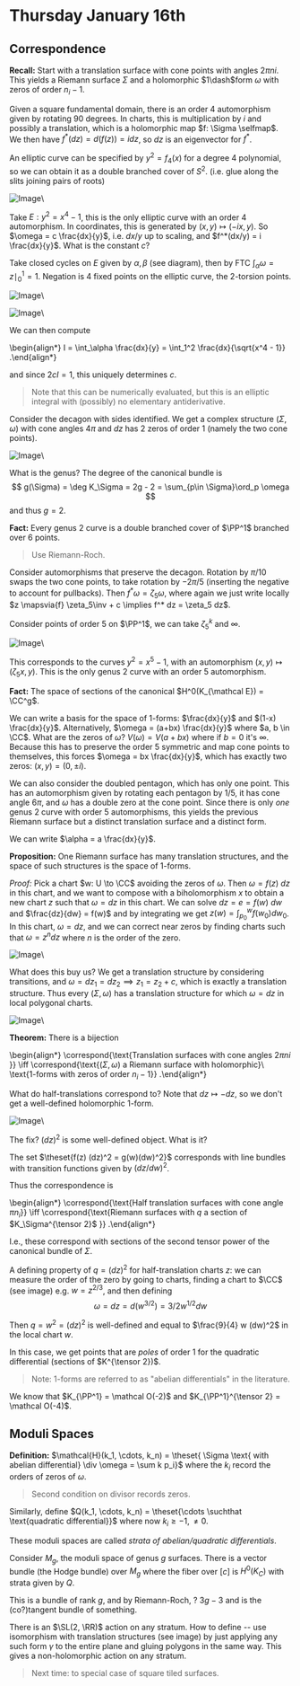 # Thursday January 16th

## Correspondence

**Recall:**
Start with a translation surface with cone points with angles $2\pi n i$.
This yields a Riemann surface $\Sigma$ and a holomorphic $1\dash$form $\omega$ with zeros of order $n_i -1$.

Given a square fundamental domain, there is an order 4 automorphism given by rotating 90 degrees.
In charts, this is multiplication by $i$ and possibly a translation, which is a holomorphic map $f: \Sigma \selfmap$.
We then have $f^*(dz) = d(f(z)) = idz$, so $dz$ is an eigenvector for $f^*$.

An elliptic curve can be specified by $y^2 = f_4(x)$ for a degree 4 polynomial, so we can obtain it as a double branched cover of $S^2$.
(i.e. glue along the slits joining pairs of roots)

![Image](figures/2020-01-22-21:56.png)\

Take $E : y^2 = x^4 - 1$, this is the only elliptic curve with an order 4 automorphism.
In coordinates, this is generated by $(x, y) \mapsto (-ix ,y)$.
So $\omega = c \frac{dx}{y}$, i.e. $dx/y$ up to scaling, and $f^*(dx/y) = i \frac{dx}{y}$.
What is the constant $c$?

Take closed cycles on $E$ given by $\alpha, \beta$ (see diagram), then by FTC $\int_\alpha \omega = z \mid_0^1 = 1$.
Negation is 4 fixed points on the elliptic curve, the 2-torsion points.

![Image](figures/2020-01-22-21:55.png)\

![Image](figures/2020-01-22-21:57.png)\

We can then compute

\begin{align*}
I = \int_\alpha  \frac{dx}{y} = \int_1^2 \frac{dx}{\sqrt{x^4 - 1}} 
.\end{align*}

and since $2c I = 1$, this uniquely determines $c$.

> Note that this can be numerically evaluated, but this is an elliptic integral with (possibly) no elementary antiderivative.

Consider the decagon with sides identified.
We get a complex structure $(\Sigma, \omega)$ with cone angles $4\pi$ and $dz$ has 2 zeros of order 1 (namely the two cone points).

![Image](figures/2020-01-22-21:58.png)\

What is the genus?
The degree of the canonical bundle is 
$$
g(\Sigma) = \deg K_\Sigma = 2g - 2 = \sum_{p\in \Sigma}\ord_p \omega
$$ 
and thus $g = 2$.

**Fact:**
Every genus 2 curve is a double branched cover of $\PP^1$ branched over 6 points.

> Use Riemann-Roch.

Consider automorphisms that preserve the decagon.
Rotation by $\pi/10$ swaps the two cone points, to take rotation by $-2\pi/5$ (inserting the negative to account for pullbacks).
Then $f^* \omega = \zeta_5 \omega$, where again we just write locally $z \mapsvia{f} \zeta_5\inv + c \implies f^* dz = \zeta_5 dz$.

Consider points of order $5$ on $\PP^1$, we can take $\zeta_5^k$ and $\infty$.

![Image](figures/2020-01-22-21:58.png)\

This corresponds to the curves $y^2 = x^5 - 1$, with an automorphism $(x, y) \mapsto (\zeta_5 x, y)$.
This is the only genus 2 curve with an order 5 automorphism.

**Fact:**
The space of sections of the canonical $H^0(K_{\mathcal E}) = \CC^g$.

We can write a basis for the space of 1-forms: $\frac{dx}{y}$ and $(1-x) \frac{dx}{y}$.
Alternatively, $\omega = (a+bx) \frac{dx}{y}$ where $a, b \in \CC$.
What are the zeros of $\omega$?
$V(\omega) = V(a + bx)$ where if $b=0$ it's $\infty$.
Because this has to preserve the order 5 symmetric and map cone points to themselves, this forces $\omega = bx \frac{dx}{y}$, which has exactly two zeros: $(x, y) = (0, \pm i)$.

We can also consider the doubled pentagon, which has only one point.
This has an automorphism given by rotating each pentagon by $1/5$, it has cone angle $6\pi$, and $\omega$ has a double zero at the cone point.
Since there is only *one* genus 2 curve with order 5 automorphisms, this yields the previous Riemann surface but a distinct translation surface and a distinct form.

We can write $\alpha = a \frac{dx}{y}$.

**Proposition:**
One Riemann surface has many translation structures, and the space of such structures is the space of 1-forms.

*Proof:*
Pick a chart $w: U \to \CC$ avoiding the zeros of $\omega$.
Then $\omega = f(z) ~dz$ in this chart, and we want to compose with a biholomorphism $x$ to obtain a new chart $z$ such that $\omega = dz$ in this chart.
We can solve $dz = e = f(w) ~dw$ and $\frac{dz}{dw} = f(w)$ and by integrating we get $z(w) = \int_{p_0}^w f(w_0) dw_0$.
In this chart, $\omega = dz$, and we can correct near zeros by finding charts such that $\omega = z^n dz$ where $n$ is the order of the zero.

![Image](figures/2020-01-22-21:59.png)\

What does this buy us?
We get a translation structure by considering transitions, and $\omega = dz_1 = dz_2 \implies z_1 = z_2 + c$, which is exactly a translation structure.
Thus every $(\Sigma, \omega)$ has a translation structure for which $\omega = dz$ in local polygonal charts.

![Image](figures/2020-01-22-22:00.png)\

**Theorem:**
There is a bijection 

\begin{align*}
\correspond{\text{Translation surfaces with cone angles $2\pi n i$ }} \iff
\correspond{\text{$(\Sigma, \omega)$ a Riemann surface with holomorphic}\\ \text{1-forms with zeros of order $n_i - 1$}}
.\end{align*}

What do half-translations correspond to?
Note that $dz \mapsto -dz$, so we don't get a well-defined holomorphic 1-form.

![Image](figures/2020-01-22-22:01.png)\

The fix? 
$(dz)^2$ is some well-defined object. 
What is it?

The set $\theset{f(z) (dz)^2 = g(w)(dw)^2}$ corresponds with line bundles with transition functions given by $(dz/dw)^2$.

Thus the correspondence is 

\begin{align*}
\correspond{\text{Half translation surfaces with cone angle $\pi n_i$}}
\iff
\correspond{\text{Riemann surfaces with $q$ a section of $K_\Sigma^{\tensor 2}$ }}
.\end{align*}

I.e., these correspond with sections of the second tensor power of the canonical bundle of $\Sigma$.

A defining property of $q = (dz)^2$ for half-translation charts $z$: we can measure the order of the zero by going to charts, finding a chart to $\CC$ (see image) e.g. $w = z^{2/3}$, and then defining 
$$
\omega = dz = d(w^{3/2}) = 3/2 w^{1/2} dw
$$

Then $q = w^2 = (dz)^2$ is well-defined and equal to $\frac{9}{4} w (dw)^2$ in the local chart $w$. 

In this case, we get points that are *poles* of order 1 for the quadratic differential (sections of $K^{\tensor 2})$.

> Note: 1-forms are referred to as "abelian differentials" in the literature.

We know that $K_{\PP^1} = \mathcal O(-2)$ and $K_{\PP^1}^{\tensor 2} = \mathcal O(-4)$.

## Moduli Spaces

**Definition:**
$\mathcal{H}(k_1, \cdots, k_n) = \theset{ \Sigma \text{ with abelian differential}  \div \omega = \sum k p_i}$ where the $k_i$ record the orders of zeros of $\omega$.

> Second condition on divisor records zeros.

Similarly, define $Q(k_1, \cdots, k_n) = \theset{\cdots \suchthat \text{quadratic differential}}$ where now $k_i \geq -1, \neq 0$.

These moduli spaces are called *strata of abelian/quadratic differentials*.

Consider $M_g$, the moduli space of genus $g$ surfaces.
There is a vector bundle (the Hodge bundle) over $M_g$ where the fiber over $[c]$ is $H^0(K_C)$ with strata given by $Q$.

This is a bundle of rank $g$, and by Riemann-Roch, ? $3g-3$ and is the (co?)tangent bundle of something.

There is an $\SL(2, \RR)$ action on any stratum.
How to define -- use isomorphism with translation structures (see image) by just applying any such form $\gamma$ to the entire plane and gluing polygons in the same way.
This gives a non-holomorphic action on any stratum.

> Next time: to special case of square tiled surfaces.
